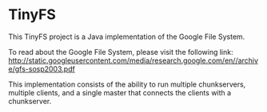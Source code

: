 # TinyFS

This TinyFS project is a Java implementation of the Google File System.  

To read about the Google File System, please visit the following link:  http://static.googleusercontent.com/media/research.google.com/en//archive/gfs-sosp2003.pdf


This implementation consists of the ability to run multiple chunkservers, multiple clients, and a single master that connects the clients with a chunkserver. 

